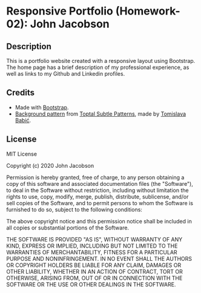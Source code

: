 # Responsive Portfolio (Homework-02): John Jacobson

## Description

This is a portfolio website created with a responsive layout using Bootstrap. The home page has a brief description of my professional experience, as well as links to my Github and Linkedin profiles.


## Credits

* Made with [Bootstrap](https://getbootstrap.com).
* [Background pattern](https://www.toptal.com/designers/subtlepatterns/webb-pattern/) from [Toptal Subtle Patterns](https://www.toptal.com/designers/subtlepatterns), made by [Tomislava Babić](https://behance.net/antitomi).


## License

MIT License

Copyright (c) 2020 John Jacobson

Permission is hereby granted, free of charge, to any person obtaining a copy
of this software and associated documentation files (the "Software"), to deal
in the Software without restriction, including without limitation the rights
to use, copy, modify, merge, publish, distribute, sublicense, and/or sell
copies of the Software, and to permit persons to whom the Software is
furnished to do so, subject to the following conditions:

The above copyright notice and this permission notice shall be included in all
copies or substantial portions of the Software.

THE SOFTWARE IS PROVIDED "AS IS", WITHOUT WARRANTY OF ANY KIND, EXPRESS OR
IMPLIED, INCLUDING BUT NOT LIMITED TO THE WARRANTIES OF MERCHANTABILITY,
FITNESS FOR A PARTICULAR PURPOSE AND NONINFRINGEMENT. IN NO EVENT SHALL THE
AUTHORS OR COPYRIGHT HOLDERS BE LIABLE FOR ANY CLAIM, DAMAGES OR OTHER
LIABILITY, WHETHER IN AN ACTION OF CONTRACT, TORT OR OTHERWISE, ARISING FROM,
OUT OF OR IN CONNECTION WITH THE SOFTWARE OR THE USE OR OTHER DEALINGS IN THE
SOFTWARE.